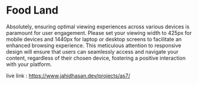 # Food Land
Absolutely, ensuring optimal viewing experiences across various devices is paramount for user engagement. Please set your viewing width to 425px for mobile devices and 1440px for laptop or desktop screens to facilitate an enhanced browsing experience. This meticulous attention to responsive design will ensure that users can seamlessly access and navigate your content, regardless of their chosen device, fostering a positive interaction with your platform.

live link :
https://www.jahidhasan.dev/projects/as7/